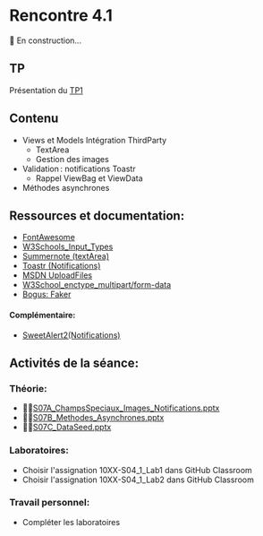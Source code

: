 # Rencontre 4.1

🚧 En construction...

## TP
Présentation du [TP1](/tp/tp1)


## Contenu
- Views et Models Intégration ThirdParty 
  - TextArea 
  - Gestion des images 
- Validation : notifications Toastr 
  - Rappel ViewBag et ViewData 
- Méthodes asynchrones 

## Ressources et documentation: 
- [FontAwesome](https://fontawesome.com/)
- [W3Schools_Input_Types](https://www.w3schools.com/html/html_form_input_types.asp)
- [Summernote (textArea)](https://summernote.org/)
- [Toastr (Notifications)](https://codeseven.github.io/toastr/) 
- [MSDN UploadFiles](https://docs.microsoft.com/en-us/aspnet/core/mvc/models/file-uploads?view=aspnetcore-5.0) 
- [W3School_enctype_multipart/form-data](https://www.w3schools.com/tags/att_form_enctype.asp)
- [Bogus: Faker](https://github.com/bchavez/Bogus)

#### Complémentaire: 
- [SweetAlert2(Notifications)](https://sweetalert2.github.io/)


## Activités de la séance: 
### Théorie:  
- 🔗‍💥[S07A_ChampsSpeciaux_Images_Notifications.pptx](BRISE)
- 🔗‍💥[S07B_Methodes_Asynchrones.pptx](BRISE)
- 🔗‍💥[S07C_DataSeed.pptx](BRISE)

### Laboratoires: 
- Choisir l'assignation 10XX-S04_1_Lab1 dans GitHub Classroom
- Choisir l'assignation 10XX-S04_1_Lab2 dans GitHub Classroom

### Travail personnel: 
- Compléter les laboratoires
